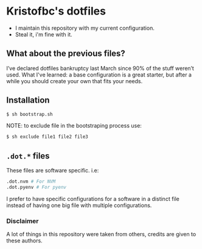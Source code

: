 # Kristofbc's dotfiles
* I maintain this repository with my current configuration.
* Steal it, i'm fine with it.

## What about the previous files?
I’ve declared dotfiles bankruptcy last March since 90% of the stuff weren’t used. 
What I've learned: a base configuration is a great starter, but after a while you should create your own that fits your needs.

## Installation
```bash
$ sh bootstrap.sh
```
NOTE: to exclude file in the bootstraping process use:
```bash
$ sh exclude file1 file2 file3
```

## `.dot.*` files
These files are software specific. i.e:
```bash
.dot.nvm # For NVM
.dot.pyenv # For pyenv
```
I prefer to have specific configurations for a software in a distinct file instead of having one big file with multiple configurations.

### Disclaimer
A lot of things in this repository were taken from others, credits are given to these authors.
